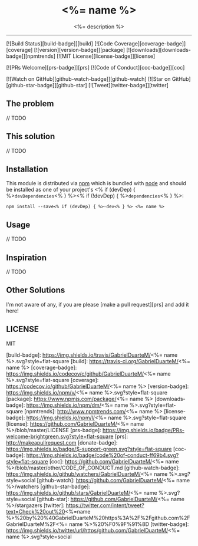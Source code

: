 <div align="center">
  <h1><%= name %></h1>

  <p><%= description %></p>
</div>

<hr />

[![Build Status][build-badge]][build]
[![Code Coverage][coverage-badge]][coverage]
[![version][version-badge]][package]
[![downloads][downloads-badge]][npmtrends]
[![MIT License][license-badge]][license]

[![PRs Welcome][prs-badge]][prs]
[![Code of Conduct][coc-badge]][coc]

[![Watch on GitHub][github-watch-badge]][github-watch]
[![Star on GitHub][github-star-badge]][github-star]
[![Tweet][twitter-badge]][twitter]

## The problem

// TODO

## This solution

// TODO

## Installation

This module is distributed via [npm][npm] which is bundled with [node][node] and
should be installed as one of your project's <% if (devDep) { %>`devDependencies`<% } %><% if (!devDep) { %>`dependencies`<% } %>:

```
npm install --save<% if (devDep) { %>-dev<% } %> <%= name %>
```

## Usage

// TODO

## Inspiration

// TODO

## Other Solutions

I'm not aware of any, if you are please [make a pull request][prs] and add it
here!

## LICENSE

MIT

[npm]: https://www.npmjs.com/
[node]: https://nodejs.org

[build-badge]: https://img.shields.io/travis/GabrielDuarteM/<%= name %>.svg?style=flat-square
[build]: https://travis-ci.org/GabrielDuarteM/<%= name %>
[coverage-badge]: https://img.shields.io/codecov/c/github/GabrielDuarteM/<%= name %>.svg?style=flat-square
[coverage]: https://codecov.io/github/GabrielDuarteM/<%= name %>
[version-badge]: https://img.shields.io/npm/v/<%= name %>.svg?style=flat-square
[package]: https://www.npmjs.com/package/<%= name %>
[downloads-badge]: https://img.shields.io/npm/dm/<%= name %>.svg?style=flat-square
[npmtrends]: http://www.npmtrends.com/<%= name %>
[license-badge]: https://img.shields.io/npm/l/<%= name %>.svg?style=flat-square
[license]: https://github.com/GabrielDuarteM/<%= name %>/blob/master/LICENSE
[prs-badge]: https://img.shields.io/badge/PRs-welcome-brightgreen.svg?style=flat-square
[prs]: http://makeapullrequest.com
[donate-badge]: https://img.shields.io/badge/$-support-green.svg?style=flat-square
[coc-badge]: https://img.shields.io/badge/code%20of-conduct-ff69b4.svg?style=flat-square
[coc]: https://github.com/GabrielDuarteM/<%= name %>/blob/master/other/CODE_OF_CONDUCT.md
[github-watch-badge]: https://img.shields.io/github/watchers/GabrielDuarteM/<%= name %>.svg?style=social
[github-watch]: https://github.com/GabrielDuarteM/<%= name %>/watchers
[github-star-badge]: https://img.shields.io/github/stars/GabrielDuarteM/<%= name %>.svg?style=social
[github-star]: https://github.com/GabrielDuarteM/<%= name %>/stargazers
[twitter]: https://twitter.com/intent/tweet?text=Check%20out%20<%=name %>%20by%20%40GabrielDuarteM%20https%3A%2F%2Fgithub.com%2FGabrielDuarteM%2F<%= name %>%20%F0%9F%91%8D
[twitter-badge]: https://img.shields.io/twitter/url/https/github.com/GabrielDuarteM/<%= name %>.svg?style=social

